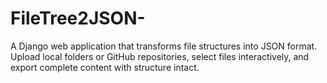 # FileTree2JSON-
A Django web application that transforms file structures into JSON format. Upload local folders or GitHub repositories, select files interactively, and export complete content with structure intact.
